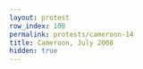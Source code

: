 ```yaml
---
layout: protest
row_index: 108
permalink: protests/cameroon-14
title: Cameroon, July 2008
hidden: true
---
```

